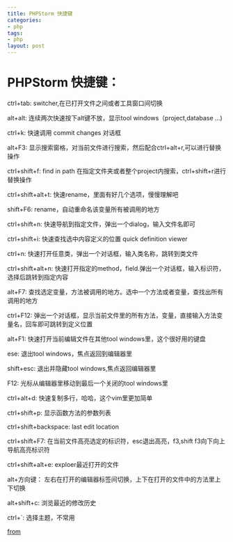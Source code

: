 ```yaml
---
title: PHPStorm 快捷键
categories: 
- php
tags:
- php
layout: post
---
```


# PHPStorm 快捷键：

ctrl+tab:         switcher,在已打开文件之间或者工具窗口间切换

alt+alt:          连续两次快速按下alt键不放，显示tool windows（project,database ...)

ctrl+k:           快速调用 commit changes 对话框

alt+F3:           显示搜索窗格，对当前文件进行搜索，然后配合ctrl+alt+r,可以进行替换操作

ctrl+shift+f:     find in path 在指定文件夹或者整个project内搜索，ctrl+shift+r进行替换操作

ctrl+shift+alt+t: 快速rename，里面有好几个选项，慢慢理解吧

shift+F6:         rename，自动重命名该变量所有被调用的地方

ctrl+shift+n:     快速导航到指定文件，弹出一个dialog，输入文件名即可

ctrl+shift+i:     快速查找选中内容定义的位置 quick definition viewer

ctrl+n:           快速打开任意类，弹出一个对话框，输入类名称，跳转到类文件

ctrl+shift+alt+n: 快速打开指定的method，field.弹出一个对话框，输入标识符，选择后跳转到指定内容

alt+F7:           查找选定变量，方法被调用的地方。选中一个方法或者变量，查找出所有调用的地方

ctrl+F12:         弹出一个对话框，显示当前文件里的所有方法，变量，直接输入方法变量名，回车即可跳转到定义位置

alt+F1:           快速打开当前编辑文件在其他tool windows里，这个很好用的键盘

ese:              退出tool windows，焦点返回到编辑器里

shift+esc:        退出并隐藏tool windows,焦点返回编辑器里

F12:              光标从编辑器里移动到最后一个关闭的tool windows里

ctrl+alt+d:       快速复制多行，哈哈，这个vim里更加简单

ctrl+shift+p:     显示函数方法的参数列表

ctrl+shift+backspace: last edit location

ctrl+shift+F7:    在当前文件高亮选定的标识符，esc退出高亮，f3,shift f3向下向上导航高亮标识符

ctrl+shift+alt+e: exploer最近打开的文件

alt+方向键：      左右在打开的编辑器标签间切换，上下在打开的文件中的方法里上下切换

alt+shift+c:      浏览最近的修改历史

ctrl+`:           选择主题，不常用

[from](https://gist.github.com/luxixing/7135189)
